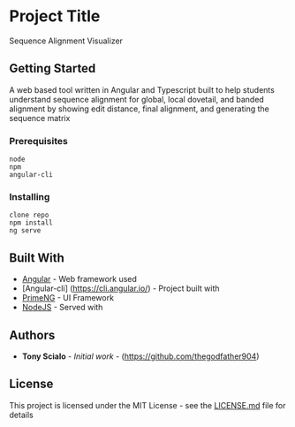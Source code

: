 # Project Title

Sequence Alignment Visualizer

## Getting Started

A web based tool written in Angular and Typescript built to help students understand sequence alignment for global, local dovetail, and banded alignment by showing edit distance, final alignment, and generating the sequence matrix

### Prerequisites
```
node
npm
angular-cli
```

### Installing

```
clone repo
npm install
ng serve
```

## Built With

* [Angular](https://angular.io/) - Web framework used 
* [Angular-cli] (https://cli.angular.io/) - Project built with 
* [PrimeNG](https://www.primefaces.org/primeng/#/) - UI Framework
* [NodeJS](https://nodejs.org/en/) - Served with 

## Authors

* **Tony Scialo** - *Initial work* - (https://github.com/thegodfather904)

## License

This project is licensed under the MIT License - see the [LICENSE.md](LICENSE.md) file for details

